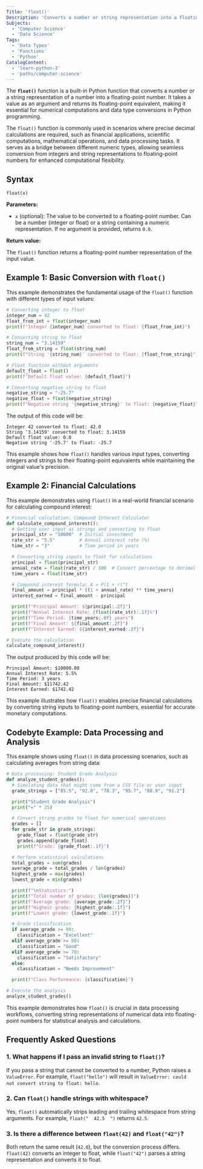 ```yaml
---
Title: 'float()'
Description: 'Converts a number or string representation into a floating-point number.'
Subjects:
  - 'Computer Science'
  - 'Data Science'
Tags:
  - 'Data Types'
  - 'Functions'
  - 'Python'
CatalogContent:
  - 'learn-python-3'
  - 'paths/computer-science'
---
```


The **`float()`** function is a built-in Python function that converts a number or a string representation of a number into a floating-point number. It takes a value as an argument and returns its floating-point equivalent, making it essential for numerical computations and data type conversions in Python programming.

The `float()` function is commonly used in scenarios where precise decimal calculations are required, such as financial applications, scientific computations, mathematical operations, and data processing tasks. It serves as a bridge between different numeric types, allowing seamless conversion from integers and string representations to floating-point numbers for enhanced computational flexibility.

## Syntax

```pseudo
float(x)
```

**Parameters:**

- `x` (optional): The value to be converted to a floating-point number. Can be a number (integer or float) or a string containing a numeric representation. If no argument is provided, returns `0.0`.

**Return value:**

The `float()` function returns a floating-point number representation of the input value.

## Example 1: Basic Conversion with `float()`

This example demonstrates the fundamental usage of the `float()` function with different types of input values:

```py
# Converting integer to float
integer_num = 42
float_from_int = float(integer_num)
print(f"Integer {integer_num} converted to float: {float_from_int}")

# Converting string to float
string_num = "3.14159"
float_from_string = float(string_num)
print(f"String '{string_num}' converted to float: {float_from_string}")

# Float function without arguments
default_float = float()
print(f"Default float value: {default_float}")

# Converting negative string to float
negative_string = "-25.7"
negative_float = float(negative_string)
print(f"Negative string '{negative_string}' to float: {negative_float}")
```

The output of this code will be:

```shell
Integer 42 converted to float: 42.0
String '3.14159' converted to float: 3.14159
Default float value: 0.0
Negative string '-25.7' to float: -25.7
```

This example shows how `float()` handles various input types, converting integers and strings to their floating-point equivalents while maintaining the original value's precision.

## Example 2: Financial Calculations

This example demonstrates using `float()` in a real-world financial scenario for calculating compound interest:

```py
# Financial calculation: Compound Interest Calculator
def calculate_compound_interest():
  # Getting user input as strings and converting to float
  principal_str = "10000"  # Initial investment
  rate_str = "5.5"         # Annual interest rate (%)
  time_str = "3"           # Time period in years

  # Converting string inputs to float for calculations
  principal = float(principal_str)
  annual_rate = float(rate_str) / 100  # Convert percentage to decimal
  time_years = float(time_str)

  # Compound interest formula: A = P(1 + r)^t
  final_amount = principal * ((1 + annual_rate) ** time_years)
  interest_earned = final_amount - principal

  print(f"Principal Amount: ${principal:.2f}")
  print(f"Annual Interest Rate: {float(rate_str):.1f}%")
  print(f"Time Period: {time_years:.0f} years")
  print(f"Final Amount: ${final_amount:.2f}")
  print(f"Interest Earned: ${interest_earned:.2f}")

# Execute the calculation
calculate_compound_interest()
```

The output produced by this code will be:

```shell
Principal Amount: $10000.00
Annual Interest Rate: 5.5%
Time Period: 3 years
Final Amount: $11742.42
Interest Earned: $1742.42
```

This example illustrates how `float()` enables precise financial calculations by converting string inputs to floating-point numbers, essential for accurate monetary computations.

## Codebyte Example: Data Processing and Analysis

This example shows using `float()` in data processing scenarios, such as calculating averages from string data:

```py
# Data processing: Student Grade Analysis
def analyze_student_grades():
  # Simulating data that might come from a CSV file or user input
  grade_strings = ["85.5", "92.0", "78.3", "95.7", "88.9", "91.2"]

  print("Student Grade Analysis")
  print("=" * 25)

  # Convert string grades to float for numerical operations
  grades = []
  for grade_str in grade_strings:
    grade_float = float(grade_str)
    grades.append(grade_float)
    print(f"Grade: {grade_float:.1f}")

  # Perform statistical calculations
  total_grades = sum(grades)
  average_grade = total_grades / len(grades)
  highest_grade = max(grades)
  lowest_grade = min(grades)

  print(f"\nStatistics:")
  print(f"Total number of grades: {len(grades)}")
  print(f"Average grade: {average_grade:.2f}")
  print(f"Highest grade: {highest_grade:.1f}")
  print(f"Lowest grade: {lowest_grade:.1f}")

  # Grade classification
  if average_grade >= 90:
    classification = "Excellent"
  elif average_grade >= 80:
    classification = "Good"
  elif average_grade >= 70:
    classification = "Satisfactory"
  else:
    classification = "Needs Improvement"

  print(f"Class Performance: {classification}")

# Execute the analysis
analyze_student_grades()
```

This example demonstrates how `float()` is crucial in data processing workflows, converting string representations of numerical data into floating-point numbers for statistical analysis and calculations.

## Frequently Asked Questions

### 1. What happens if I pass an invalid string to `float()`?

If you pass a string that cannot be converted to a number, Python raises a `ValueError`. For example, `float("hello")` will result in `ValueError: could not convert string to float: hello`.

### 2. Can `float()` handle strings with whitespace?

Yes, `float()` automatically strips leading and trailing whitespace from string arguments. For example, `float("  42.5  ")` returns `42.5`.

### 3. Is there a difference between `float(42)` and `float("42")`?

Both return the same result (`42.0`), but the conversion process differs. `float(42)` converts an integer to float, while `float("42")` parses a string representation and converts it to float.
